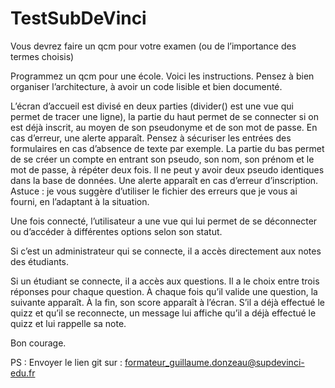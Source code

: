 # TestSubDeVinci
Vous devrez faire un qcm pour votre examen (ou de l’importance des termes choisis)

Programmez un qcm pour une école. Voici les instructions. Pensez à bien organiser l’architecture, à avoir un code lisible et bien documenté.

L’écran d’accueil est divisé en deux parties (divider() est une vue qui permet de tracer une ligne), la partie du haut permet de se connecter si on est déjà inscrit, au moyen de son pseudonyme et de son mot de passe. En cas d’erreur, une alerte apparaît. Pensez à sécuriser  les entrées des formulaires en cas d’absence de texte par exemple.
La partie du bas permet de se créer un compte en entrant son pseudo, son nom, son prénom et le mot de passe, à répéter deux fois. Il ne peut y avoir deux pseudo identiques dans la base de données. Une alerte apparaît en cas d’erreur d’inscription.
Astuce : je vous suggère d’utiliser le fichier des erreurs que je vous ai fourni, en l’adaptant à la situation.

Une fois connecté, l’utilisateur a une vue qui lui permet de se déconnecter ou d’accéder à différentes options selon son statut.

Si c’est un administrateur qui se connecte, il a accès directement aux notes des étudiants.

Si un étudiant se connecte, il a accès aux questions. Il a le choix entre trois réponses pour chaque question. À chaque fois qu’il valide une question, la suivante apparaît. À la fin, son score apparaît à l’écran. S’il a déjà effectué le quizz et qu’il se reconnecte, un message lui affiche qu’il a déjà effectué le quizz et lui rappelle sa note.

Bon courage.

PS : Envoyer le lien git sur : formateur_guillaume.donzeau@supdevinci-edu.fr

